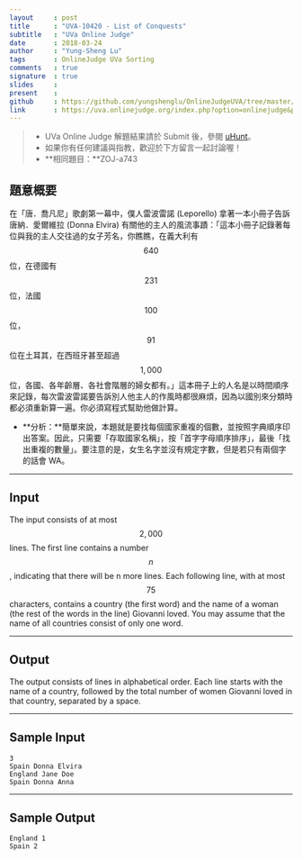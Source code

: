 ```yaml
---
layout     : post
title      : "UVA-10420 - List of Conquests"
subtitle   : "UVa Online Judge"
date       : 2018-03-24
author     : "Yung-Sheng Lu"
tags       : OnlineJudge UVa Sorting
comments   : true
signature  : true
slides     : 
present    :
github     : https://github.com/yungshenglu/OnlineJudgeUVA/tree/master/UVA-10420
link       : https://uva.onlinejudge.org/index.php?option=onlinejudge&page=show_problem&problem=1361
---
```


> * UVa Online Judge 解題結果請於 Submit 後，參閱 [uHunt](https://uhunt.onlinejudge.org/)。
> * 如果你有任何建議與指教，歡迎於下方留言一起討論喔！
> * **相同題目：**ZOJ-a743

## 題意概要

在「唐．喬凡尼」歌劇第一幕中，僕人雷波雷諾 (Leporello) 拿著一本小冊子告訴唐納．愛爾維拉 (Donna Elvira) 有關他的主人的風流事蹟：「這本小冊子記錄著每位與我的主人交往過的女子芳名，你瞧瞧，在義大利有 $$640$$ 位，在德國有 $$231$$ 位，法國 $$100$$ 位，$$91$$ 位在土耳其，在西班牙甚至超過 $$1,000$$ 位，各國、各年齡層、各社會階層的婦女都有。」這本冊子上的人名是以時間順序來記錄，每次雷波雷諾要告訴別人他主人的作風時都很麻煩，因為以國別來分類時都必須重新算一遍。你必須寫程式幫助他做計算。

* **分析：**簡單來說，本題就是要找每個國家重複的個數，並按照字典順序印出答案。因此，只需要「存取國家名稱」，按「首字字母順序排序」，最後「找出重複的數量」。要注意的是，女生名字並沒有規定字數，但是若只有兩個字的話會 WA。

---
## Input

The input consists of at most $$2,000$$ lines. The first line contains a number $$n$$, indicating that there will be n more lines. Each following line, with at most $$75$$ characters, contains a country (the first word) and the name of a woman (the rest of the words in the line) Giovanni loved. You may assume that the name of all countries consist of only one word.

---
## Output

The output consists of lines in alphabetical order. Each line starts with the name of a country, followed by the total number of women Giovanni loved in that country, separated by a space.

---
## Sample Input

```
3
Spain Donna Elvira
England Jane Doe
Spain Donna Anna
```

---
## Sample Output

```
England 1
Spain 2
```